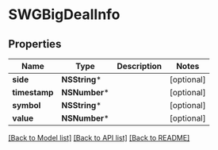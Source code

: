 # SWGBigDealInfo

## Properties
Name | Type | Description | Notes
------------ | ------------- | ------------- | -------------
**side** | **NSString*** |  | [optional] 
**timestamp** | **NSNumber*** |  | [optional] 
**symbol** | **NSString*** |  | [optional] 
**value** | **NSNumber*** |  | [optional] 

[[Back to Model list]](../README.md#documentation-for-models) [[Back to API list]](../README.md#documentation-for-api-endpoints) [[Back to README]](../README.md)



